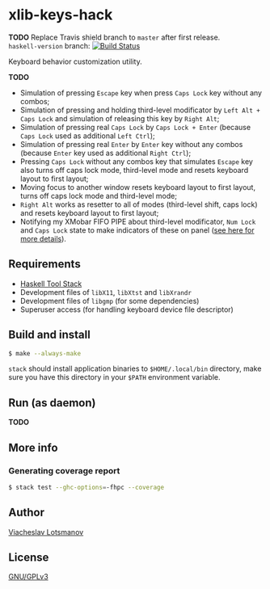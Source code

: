 # xlib-keys-hack

__**TODO**__ Replace Travis shield branch to `master` after first release.<br>
`haskell-version` branch: [![Build Status](https://api.travis-ci.org/unclechu/xlib-keys-hack.svg?branch=haskell-version)](https://travis-ci.org/unclechu/xlib-keys-hack)

Keyboard behavior customization utility.

__**TODO**__
- Simulation of pressing `Escape` key when press `Caps Lock` key without any combos;
- Simulation of pressing and holding third-level modificator by `Left Alt + Caps Lock`
  and simulation of releasing this key by `Right Alt`;
- Simulation of pressing real `Caps Lock` by `Caps Lock + Enter`
  (because `Caps Lock` used as additional `Left Ctrl`);
- Simulation of pressing real `Enter` by `Enter` key without any combos
  (because `Enter` key used as additional `Right Ctrl`);
- Pressing `Caps Lock` without any combos key that simulates `Escape` key
  also turns off caps lock mode, third-level mode
  and resets keyboard layout to first layout;
- Moving focus to another window resets keyboard layout to first layout,
  turns off caps lock mode and third-level mode;
- `Right Alt` works as resetter to all of modes (third-level shift, caps lock)
  and resets keyboard layout to first layout;
- Notifying my XMobar FIFO PIPE about third-level modificator, `Num Lock` and `Caps Lock`
  state to make indicators of these on panel
  ([see here for more details](https://github.com/unclechu/xmonadrc/blob/master/xmobar-cmd.sh)).

## Requirements

- [Haskell Tool Stack](https://haskellstack.org/)
- Development files of `libX11`, `libXtst` and `libXrandr`
- Development files of `libgmp` (for some dependencies)
- Superuser access (for handling keyboard device file descriptor)

## Build and install

```bash
$ make --always-make
```

`stack` should install application binaries to `$HOME/.local/bin` directory,
make sure you have this directory in your `$PATH` environment variable.

## Run (as daemon)

__**TODO**__

## More info

### Generating coverage report

``` bash
$ stack test --ghc-options=-fhpc --coverage
```

## Author

[Viacheslav Lotsmanov](https://github.com/unclechu)

## License

[GNU/GPLv3](./LICENSE)
